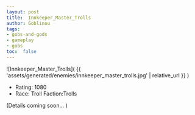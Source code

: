 ```yaml
---
layout: post
title:  Innkeeper_Master_Trolls
author: Goblinou
tags:
- gobs-and-gods
- gameplay
- gobs
toc:  false
---
```


![Innkeeper_Master_Trolls]( {{ 'assets/generated/enemies/innkeeper_master_trolls.jpg' | relative_url }} )
- Rating: 1080
- Race: Troll  Faction:Trolls

(Details coming soon... )